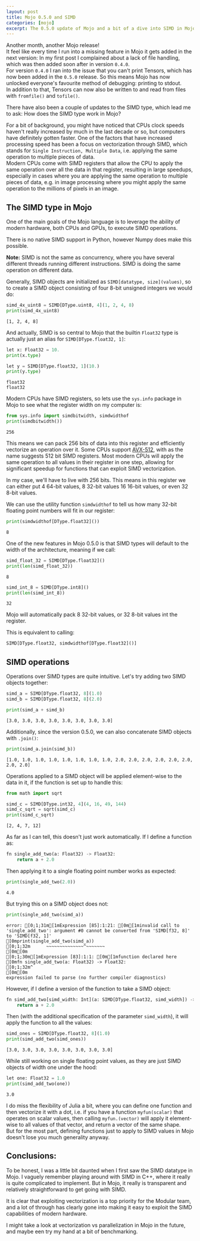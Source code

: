 ```yaml
---
layout: post
title: Mojo 0.5.0 and SIMD
categories: [mojo]
excerpt: The 0.5.0 update of Mojo and a bit of a dive into SIMD in Mojo. 
---
```


Another month, another Mojo release!   
It feel like every time I run into a missing feature in Mojo it gets added in the next version: In my first post I complained about a lack of file handling, which was then added soon after in version `0.4.0`.   
For version `0.4.0` I ran into the issue that you can't print Tensors, which has now been added in the `0.5.0` release. So this means Mojo has now unlocked everyone's favourite method of debugging: printing to stdout.   
In addition to that, Tensors can now also be written to and read from files with `fromfile()` and `tofile()`.  

There have also been a couple of updates to the SIMD type, which lead me to ask: How does the SIMD type work in Mojo? 

For a bit of background, you might have noticed that CPUs clock speeds haven't really increased by much in the last decade or so, but computers have definitely gotten faster. 
One of the factors that have increased processing speed has been a focus on vectorization through SIMD, which stands for `Single Instruction, Multiple Data`, i.e. applying the same operation to multiple pieces of data.  
Modern CPUs come with SIMD registers that allow the CPU to apply the same operation over all the data in that register, resulting in large speedups, especially in cases where you are applying the same operation to multiple pieces of data, e.g. in image processing where you might apply the same operation to the millions of pixels in an image. 

## The SIMD type in Mojo

One of the main goals of the Mojo language is to leverage the ability of modern hardware, both CPUs and GPUs, to execute SIMD operations.   

There is no native SIMD support in Python, however Numpy does make this possible. 

**Note:** SIMD is not the same as concurrency, where you have several different threads running different instructions. SIMD is doing the same operation on different data.

Generally, SIMD objects are initialized as `SIMD[datatype, size](values)`, so to create a SIMD object consisting of four 8-bit unsigned integers we would do: 


```python
simd_4x_uint8 = SIMD[DType.uint8, 4](1, 2, 4, 8)
print(simd_4x_uint8)
```

    [1, 2, 4, 8]


And actually, SIMD is so central to Mojo that the builtin `Float32` type is actually just an alias for `SIMD[DType.float32, 1]`:


```python
let x: Float32 = 10.
print(x.type)

let y = SIMD[DType.float32, 1](10.)
print(y.type)

```

    float32
    float32


Modern CPUs have SIMD registers, so lets use the `sys.info` package in Mojo to see what the register width on my computer is: 


```python
from sys.info import simdbitwidth, simdwidthof
print(simdbitwidth())
```

    256


This means we can pack 256 bits of data into this register and efficiently vectorize an operation over it. Some CPUs support [AVX-512](https://en.wikipedia.org/wiki/AVX-512), with as the name suggests 512 bit SIMD registers. 
Most modern CPUs will apply the same operation to all values in their register in one step, allowing for significant speedup for functions that can exploit SIMD vectorization.  


In my case, we'll have to live with 256 bits. 
This means in this register we can either put 4 64-bit values, 8 32-bit values 16 16-bit values, or even 32 8-bit values.  

We can use the utility function `simdwidthof` to tell us how many 32-bit floating point numbers will fit in our register: 


```python
print(simdwidthof[DType.float32]())
```

    8


One of the new features in Mojo 0.5.0 is that SIMD types will default to the width of the architecture, meaning if we call: 


```python
simd_float_32 = SIMD[DType.float32]()
print(len(simd_float_32))
```

    8



```python
simd_int_8 = SIMD[DType.int8]()
print(len(simd_int_8))
```

    32


Mojo will automatically pack 8 32-bit values, or 32 8-bit values int the register. 

This is equivalent to calling: 


```python
SIMD[DType.float32, simdwidthof[DType.float32]()]
```

## SIMD operations

Operations over SIMD types are quite intuitive. 
Let's try adding two SIMD objects together: 


```python
simd_a = SIMD[DType.float32, 8](1.0)
simd_b = SIMD[DType.float32, 8](2.0)
```


```python
print(simd_a + simd_b)
```

    [3.0, 3.0, 3.0, 3.0, 3.0, 3.0, 3.0, 3.0]


Additionally, since the version 0.5.0, we can also concatenate SIMD objects with `.join()`:


```python
print(simd_a.join(simd_b))
```

    [1.0, 1.0, 1.0, 1.0, 1.0, 1.0, 1.0, 1.0, 2.0, 2.0, 2.0, 2.0, 2.0, 2.0, 2.0, 2.0]


Operations applied to a SIMD object will be applied element-wise to the data in it, if the function is set up to handle this: 


```python
from math import sqrt
```


```python
simd_c = SIMD[DType.int32, 4](4, 16, 49, 144)
simd_c_sqrt = sqrt(simd_c)
print(simd_c_sqrt)
```

    [2, 4, 7, 12]


As far as I can tell, this doesn't just work automatically. 
If I define a function as: 


```python
fn single_add_two(a: Float32) -> Float32:
    return a + 2.0
```

Then applying it to a single floating point number works as expected: 


```python
print(single_add_two(2.0))
```

    4.0


But trying this on a SIMD object does not: 


```python
print(single_add_two(simd_a))
```

    error: [0;1;31m[1mExpression [85]:1:21: [0m[1minvalid call to 'single_add_two': argument #0 cannot be converted from 'SIMD[f32, 8]' to 'SIMD[f32, 1]'
    [0mprint(single_add_two(simd_a))
    [0;1;32m      ~~~~~~~~~~~~~~^~~~~~~~
    [0m[0m
    [0;1;30m[1mExpression [83]:1:1: [0m[1mfunction declared here
    [0mfn single_add_two(a: Float32) -> Float32:
    [0;1;32m^
    [0m[0m
    expression failed to parse (no further compiler diagnostics)

However, if I define a version of the function to take a SIMD object: 


```python
fn simd_add_two[simd_width: Int](a: SIMD[DType.float32, simd_width]) -> SIMD[DType.float32, simd_width]:
    return a + 2.0
```

Then (with the additional specification of the parameter `simd_width`), it will apply the function to all the values: 


```python
simd_ones = SIMD[DType.float32, 8](1.0)
print(simd_add_two(simd_ones))
```

    [3.0, 3.0, 3.0, 3.0, 3.0, 3.0, 3.0, 3.0]


While still working on single floating point values, as they are just SIMD objects of width one under the hood: 


```python
let one: Float32 = 1.0
print(simd_add_two(one))
```

    3.0


I do miss the flexibility of Julia a bit, where you can define one function and then vectorize it with a dot, i.e. if you have a function `myfun(scalar)` that operates on scalar values, then calling `myfun.(vector)` will apply it element-wise to all values of that vector, and return a vector of the same shape.  
But for the most part, defining functions just to apply to SIMD values in Mojo doesn't lose you much generality anyway. 

## Conclusions: 

To be honest, I was a little bit daunted when I first saw the SIMD datatype in Mojo. I vaguely remember playing around with SIMD in C++, where it really is quite complicated to implement. 
But in Mojo, it really is transparent and relatively straightforward to get going with SIMD. 

It is clear that exploiting vectorization is a top priority for the Modular team, and a lot of through has clearly gone into making it easy to exploit the SIMD capabilities of modern hardware.  

I might take a look at vectorization vs parallelization in Mojo in the future, and maybe een try my hand at a bit of benchmarking. 
